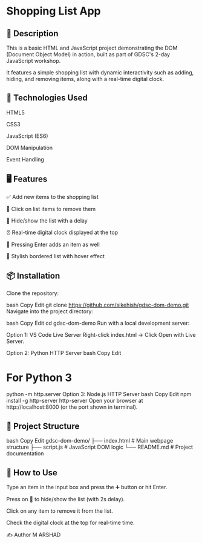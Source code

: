 # Shopping List App
## 📄 Description
This is a basic HTML and JavaScript project demonstrating the DOM (Document Object Model) in action, built as part of GDSC's 2-day JavaScript workshop.

It features a simple shopping list with dynamic interactivity such as adding, hiding, and removing items, along with a real-time digital clock.

## 🧰 Technologies Used
HTML5

CSS3

JavaScript (ES6)

DOM Manipulation

Event Handling

## 🖥️ Features

✅ Add new items to the shopping list

🧹 Click on list items to remove them

👀 Hide/show the list with a delay

⏰ Real-time digital clock displayed at the top

🎯 Pressing Enter adds an item as well

🎨 Stylish bordered list with hover effect

## 📦 Installation
Clone the repository:

bash
Copy
Edit
git clone https://github.com/sikehish/gdsc-dom-demo.git
Navigate into the project directory:

bash
Copy
Edit
cd gdsc-dom-demo
Run with a local development server:

Option 1: VS Code Live Server
Right-click index.html → Click Open with Live Server.

Option 2: Python HTTP Server
bash
Copy
Edit
# For Python 3
python -m http.server
Option 3: Node.js HTTP Server
bash
Copy
Edit
npm install -g http-server
http-server
Open your browser at http://localhost:8000 (or the port shown in terminal).

## 📁 Project Structure
bash
Copy
Edit
gdsc-dom-demo/
├── index.html      # Main webpage structure
├── script.js       # JavaScript DOM logic
└── README.md       # Project documentation


## 🎯 How to Use
Type an item in the input box and press the ➕ button or hit Enter.

Press on 🫣 to hide/show the list (with 2s delay).

Click on any item to remove it from the list.

Check the digital clock at the top for real-time time.

✍️ Author
M ARSHAD

